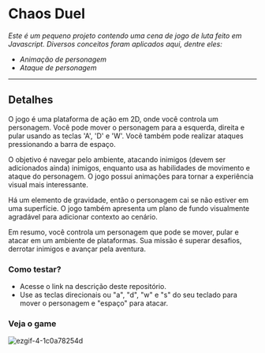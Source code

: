# Chaos Duel
<i>Este é um pequeno projeto contendo uma cena de jogo de luta feito em Javascript. Diversos conceitos foram aplicados aqui, dentre eles:
- Animação de personagem
- Ataque de personagem
</i>  
<hr>

## Detalhes
O jogo é uma plataforma de ação em 2D, onde você controla um personagem. Você pode mover o personagem para a esquerda, direita e pular usando as teclas 'A', 'D' e 'W'. Você também pode realizar ataques pressionando a barra de espaço.

O objetivo é navegar pelo ambiente, atacando inimigos (devem ser adicionados ainda) inimigos, enquanto usa as habilidades de movimento e ataque do personagem. O jogo possui animações para tornar a experiência visual mais interessante.

Há um elemento de gravidade, então o personagem cai se não estiver em uma superfície. O jogo também apresenta um plano de fundo visualmente agradável para adicionar contexto ao cenário.

Em resumo, você controla um personagem que pode se mover, pular e atacar em um ambiente de plataformas. Sua missão é superar desafios, derrotar inimigos e avançar pela aventura.

### Como testar?
- Acesse o link na descrição deste repositório.
- Use as teclas direcionais ou "a", "d", "w" e "s" do seu teclado para mover o personagem e "espaço" para atacar. 

### Veja o game
![ezgif-4-1c0a78254d](https://github.com/Magah051/chaos_duel_project_game/assets/31749933/7faab0a7-d128-4fbf-8049-0aa8bf6a9cca)
